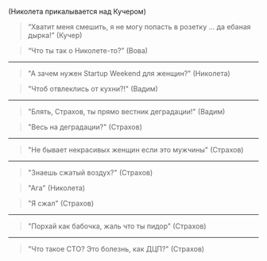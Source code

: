 (Николета прикалывается над Кучером)

> “Хватит меня смешить, я не могу попасть в розетку ... да ебаная дырка!” (Кучер)

> “Что ты так о Николете-то?” (Вова)

---

> "А зачем нужен Startup Weekend для женщин?" (Николета)

> "Чтоб отвлеклись от кухни?!" (Вадим)

---

> "Блять, Страхов, ты прямо вестник деградации!" (Вадим)

> "Весь на деградации?" (Страхов)

---

> "Не бывает некрасивых женщин если это мужчины" (Страхов)

---

> "Знаешь сжатый воздух?" (Страхов)

> "Ага" (Николета)

> "Я сжал" (Страхов)

---

> "Порхай как бабочка, жаль что ты пидор" (Страхов)

---

> "Что такое CTO? Это болезнь, как ДЦП?" (Страхов)

